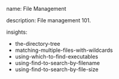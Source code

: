 name: File Management

description: File management 101.

insights:

- the-directory-tree
- matching-multiple-files-with-wildcards
- using-which-to-find-executables
- using-find-to-search-by-filename
- using-find-to-search-by-file-size
